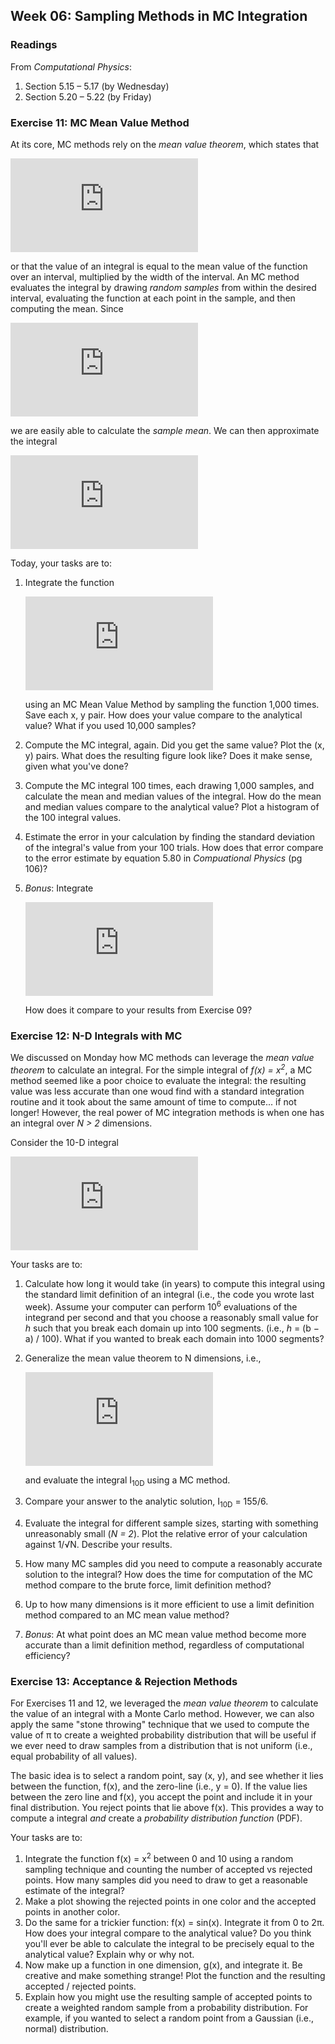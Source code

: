 ## Week 06: Sampling Methods in MC Integration

### Readings
From _Computational Physics_:
 1. Section 5.15 &ndash; 5.17 (by Wednesday)
 2. Section 5.20 &ndash; 5.22 (by Friday)

### Exercise 11: MC Mean Value Method
At its core, MC methods rely on the _mean value theorem_, which states that

![equation](https://latex.codecogs.com/png.latex?%5Clarge%20I%20%3D%20%5Cint_%7Ba%7D%5E%7Bb%7D%20f%28x%29%5Ctextup%7Bd%7Dx%20%3D%20%28b%20-%20a%29%5Clangle%20f%20%5Crangle)

or that the value of an integral is equal to the mean value of the function over an
interval, multiplied by the width of the interval. An MC method evaluates the integral 
by drawing _random samples_ from within the desired interval, evaluating the function 
at each point in the sample, and then computing the mean. Since

![equation](https://latex.codecogs.com/png.latex?%5Clarge%20%5Clangle%20f%20%5Crangle%20%5Csimeq%20%5Cfrac%7B1%7D%7BN%7D%5Csum_%7Bi%20%3D%201%7D%5E%7BN%7D%20f%28x_i%29)

we are easily able to calculate the _sample mean_. We can then approximate the integral

![equation](https://latex.codecogs.com/png.latex?%5Clarge%20I%20%5Csimeq%20%5Cfrac%7B%28b%20-%20a%29%7D%7BN%7D%5Csum_%7Bi%20%3D%201%7D%5E%7BN%7D%20f%28x_i%29)

Today, your tasks are to: 
 1. Integrate the function 

    ![equation](https://latex.codecogs.com/png.latex?%5Clarge%20I%20%3D%20%5Cint_%7B0%7D%5E%7B10%7D%20x%5E2%20%5Ctextup%7Bd%7Dx)
    
    using an MC Mean Value Method by sampling the function 1,000 times. Save each x, y 
    pair. How does your value compare to the analytical value? What if you used 10,000
    samples?
 2. Compute the MC integral, again. Did you get the same value? Plot the (x, y) pairs. 
    What does the resulting figure look like? Does it make sense, given what you've done?
 3. Compute the MC integral 100 times, each drawing 1,000 samples, and calculate the 
    mean and median values of the integral. How do the mean and median values compare 
    to the analytical value? Plot a histogram of the 100 integral values.
 4. Estimate the error in your calculation by finding the standard deviation of the 
    integral's value from your 100 trials. How does that error compare to the error 
    estimate by equation 5.80 in _Compuational Physics_ (pg 106)?
 5. _Bonus_: Integrate

    ![equation](https://latex.codecogs.com/png.latex?%5Clarge%20I_%7B1%7D%20%3D%20%5Cint_%7B0%7D%5E%7B2%5Cpi%7D%20%5Csin%28100x%29%20%5Ctextup%7Bd%7Dx)

    How does it compare to your results from Exercise 09?
  
### Exercise 12: N-D Integrals with MC
We discussed on Monday how MC methods can leverage the _mean value theorem_
to calculate an integral. For the simple integral of _f(x) = x<sup>2</sup>_,
a MC method seemed like a poor choice to evaluate the integral: the resulting
value was less accurate than one woud find with a standard integration 
routine and it took about the same amount of time to compute... if not longer!
However, the real power of MC integration methods is when one has an integral
over _N > 2_ dimensions. 

Consider the 10-D integral

![equation](https://latex.codecogs.com/gif.latex?I_%7B10%5Crm%20D%7D%20%3D%20%5Cint_0%5E1%20%5Ctextup%7Bd%7Dx_1%20%5Cint_0%5E1%20%5Ctextup%7Bd%7Dx_2%20%5Ccdots%20%5Cint_0%5E1%20%5Ctextup%7Bd%7Dx_%7B10%7D%5Cleft%28x_1%20&plus;%20x_2%20&plus;%20%5Ccdots%20&plus;%20x_%7B10%7D%20%5Cright%29%5E2)

Your tasks are to:
 1. Calculate how long it would take (in years) to compute this integral
    using the standard limit definition of an integral (i.e., the code you
    wrote last week). Assume your computer can perform 10<sup>6</sup> 
    evaluations of the integrand per second and that you choose a reasonably
    small value for _h_ such that you break each domain up into 100 segments.
    (i.e., _h_ = (b &minus; a) / 100). What if you wanted to break each 
    domain into 1000 segments?
 2. Generalize the mean value theorem to N dimensions, i.e., 
 
    ![equation](https://latex.codecogs.com/gif.latex?%5Cint_a%5Eb%20%5Ctextup%7Bd%7Dx_1%20%5Cint_c%5Ed%20%5Ctextup%7Bd%7Dx_2%20%5Ccdots%20%5Cint_s%5Et%20%5Ctextup%7Bd%7Dx_%7B10%7Df%28x_1%2C%20x_2%2C%20%5Ccdots%2C%20x_%7B10%7D%29%20%5Csimeq%20%28b%20-%20a%29%28d%20-%20c%29%5Ccdots%20%28t%20-%20s%29%5Clangle%20f%5Crangle)
    
    and evaluate the integral I<sub>10D</sub> using a MC method.
 3. Compare your answer to the analytic solution, I<sub>10D</sub> = 155/6.
 4. Evaluate the integral for different sample sizes, starting with something
    unreasonably small (_N = 2_). Plot the relative error of your calculation
    against 1/&radic;N. Describe your results.
 5. How many MC samples did you need to compute a reasonably accurate 
    solution to the integral? How does the time for computation of the MC
    method compare to the brute force, limit definition method?
 6. Up to how many dimensions is it more efficient to use a limit definition 
    method compared to an MC mean value method? 
 7. _Bonus_: At what point does an MC mean value method become more accurate
    than a limit definition method, regardless of computational efficiency?

### Exercise 13: Acceptance &amp; Rejection Methods
For Exercises 11 and 12, we leveraged the _mean value theorem_ to calculate
the value of an integral with a Monte Carlo method. However, we can also
apply the same "stone throwing" technique that we used to compute the value
of &pi; to create a weighted probability distribution that will be useful
if we ever need to draw samples from a distribution that is not uniform 
(i.e., equal probability of all values). 

The basic idea is to select a random point, say (x, y), and see whether
it lies between the function, f(x), and the zero-line (i.e., y = 0). If 
the value lies between the zero line and f(x), you accept the point and 
include it in your final distribution. You reject points that lie above
f(x). This provides a way to compute a integral _and_ create a _probability
distribution function_ (PDF).

Your tasks are to:
  1. Integrate the function f(x) = x<sup>2</sup> between 0 and 10 using 
     a random sampling technique and counting the number of accepted vs
     rejected points. How many samples did you need to draw to get a 
     reasonable estimate of the integral? 
  2. Make a plot showing the rejected points in one color and the accepted
     points in another color.
  3. Do the same for a trickier function: f(x) = sin(x). Integrate it 
     from 0 to 2&pi;. How does your integral compare to the analytical 
     value? Do you think you'll ever be able to calculate the integral 
     to be precisely equal to the analytical value? Explain why or why not.
  4. Now make up a function in one dimension, g(x), and integrate it. Be
     creative and make something strange! Plot the function and the 
     resulting accepted / rejected points.
  5. Explain how you might use the resulting sample of accepted points to
     create a weighted random sample from a probability distribution. For
     example, if you wanted to select a random point from a Gaussian (i.e., 
     normal) distribution. 



    
